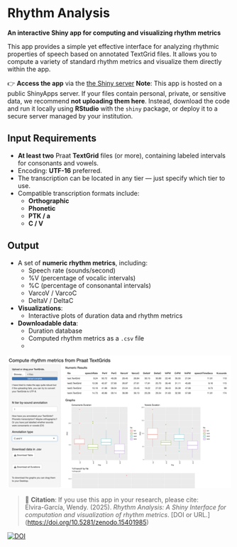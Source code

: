 # Rhythm Analysis

**An interactive Shiny app for computing and visualizing rhythm metrics**

This app provides a simple yet effective interface for analyzing rhythmic properties of speech based on annotated TextGrid files. It allows you to compute a variety of standard rhythm metrics and visualize them directly within the app.

👉 **Access the app** via the [the Shiny server](https://wendyelvira.shinyapps.io/rhythm_analysis/)
**Note**: This app is hosted on a public ShinyApps server. If your files contain personal, private, or sensitive data, we recommend **not uploading them here**. Instead, download the code and run it locally using **RStudio** with the `shiny` package, or deploy it to a secure server managed by your institution.

## Input Requirements

- **At least two** Praat **TextGrid** files (or more), containing labeled intervals for consonants and vowels.
- Encoding: **UTF-16** preferred.
- The transcription can be located in any tier — just specify which tier to use.
- Compatible transcription formats include:
  - **Orthographic**
  - **Phonetic**
  - **PTK / a**
  - **C / V**



## Output

- A set of **numeric rhythm metrics**, including:
  - Speech rate (sounds/second)
  - %V (percentage of vocalic intervals)
  - %C (percentage of consonantal intervals)
  - VarcoV / VarcoC
  - DeltaV / DeltaC
- **Visualizations**:
  - Interactive plots of duration data and rhythm metrics
- **Downloadable data**:
  - Duration database
  - Computed rhythm metrics as a `.csv` file
  - 
![App output](./testFiles/rhythmApp.png)



> 📌 **Citation**: If you use this app in your research, please cite:  
> Elvira-García, Wendy. (2025). *Rhythm Analysis: A Shiny Interface for computation and visualization of rhythm metrics*.  [DOI or URL.] (https://doi.org/10.5281/zenodo.15401985)


[![DOI](https://zenodo.org/badge/259353096.svg)](https://doi.org/10.5281/zenodo.15401985)



